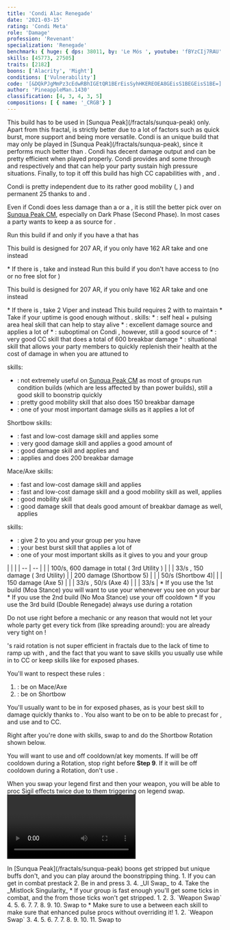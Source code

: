 ```yaml
---
title: 'Condi Alac Renegade'
date: '2021-03-15'
rating: 'Condi Meta'
role: 'Damage'
profession: 'Revenant'
specialization: 'Renegade'
benchmark: { huge: { dps: 38011, by: 'Le Mós ', youtube: 'fBYzCIj7RAU' } }
skills: [45773, 27505]
traits: [2182]
boons: ['Alacrity', 'Might']
conditions: ['Vulnerability']
code: '[&DQkPJgMmPz3cEdwRBhIGEtQR1BErEisSyhHKEREOEA8GEisS1BEGEisS1BE=]'
author: 'PineappleMan.1430'
classification: [4, 3, 4, 3, 5]
compositions: [ { name: '_CRGB'} ]
---
```

<Message>
This build has to be used in [Sunqua Peak](/fractals/sunqua-peak) only. Apart from this fractal, <BuildLink build="Power Renegade" specialization="Renegade"/> is strictly better due to a lot of factors such as quick burst, more support and being more versatile.
</Message>
Condi <Specialization name="Renegade"/> is an unique build that may only be played in [Sunqua Peak](/fractals/sunqua-peak), since it performs much better than <BuildLink build="Power Renegade" specialization="Renegade"/>. Condi <Specialization name="Renegade"/> has decent damage output and can be pretty efficient when played properly. Condi <Specialization name="Renegade"/> provides <Boon name="Alacrity"/> and some <Boon name="Might"/> through <Skill id="45537"/> and <Skill id="44076"/> respectively and <Skill id="45773"/> that can help your party sustain high pressure situations. Finally, to top it off this build has high CC capabilities with <Skill id="41220"/>, <Skill id="28409"/> and <Skill id="41820"/>.

Condi <Specialization name="Renegade"/> is pretty independent due to its rather good mobility (<Skill id="28029"/>, <Skill id="27917"/>) and permanent 25 <Boon name="Might"/> thanks to <Skill id="44076"/> and <Trait id="1781"/>.

Even if Condi <Specialization name="Renegade"/> does less damage than a <BuildLink build="Condi Firebrand" specialization="Firebrand"/> or a <BuildLink build="Condi Soulbeast" specialization="Soulbeast"/>, it is still the better pick over <BuildLink build="Power Renegade" specialization="Renegade"/> on [Sunqua Peak CM](/fractals/sunqua-peak), especially on Dark Phase (Second Phase). In most cases a party wants to keep a <Specialization name="Renegade"/> as source for <Boon name="Alacrity"/>.

<Divider text="Equipment"/>

<Tabs outlined>
<Tab title="Moa Stance">
Run this build if and only if you have a <Specialization name="Soulbeast"/> that has <Skill id="45970"/>

This build is designed for 207 AR, if you only have 162 AR take <Item id="80616"/> and one <Item id="80002" affix="Seraph"/> instead
<Grid>
<GridItem sm="4">
<Armor weight="Heavy" helmAffix="Viper" helmRune="Nightmare" shouldersAffix="Viper" shouldersRune="Nightmare" coatAffix="Viper" coatRune="Nightmare" glovesAffix="Viper" glovesRune="Nightmare" leggingsAffix="Viper" leggingsRune="Nightmare" bootsAffix="Viper" bootsRune="Nightmare" helmInfusionId="37130" shouldersInfusionId="37130" coatInfusionId="37130" glovesInfusionId="37130" leggingsInfusionId="37130" bootsInfusionId="37130"/>
</GridItem>

<GridItem sm="4">
<Weapons weapon1MainType="Mace" weapon1MainAffix="Viper" weapon1MainSigil1="Earth" weapon1MainSigil1Id="24560" weapon1OffType="Axe" weapon1OffAffix="Viper"  weapon1OffSigil="Doom" weapon1OffSigilId="24609" weapon2MainSigil1Id="24560" weapon2MainSigil2Id="24605" weapon2MainType="Shortbow" weapon2MainAffix="Viper" weapon2MainSigil1="Earth" weapon2MainSigil2="Geomancy" weapon1MainInfusion1Id="37130" weapon2MainInfusion1Id="37130" weapon1OffInfusionId="37130" weapon2MainInfusion2Id="37130"/>

<Consumables foodId="91842" utilityId="48916" infusion="Malign +9 Agony Infusion"/>
</GridItem>

<GridItem sm="4">
<BackAndTrinkets backItemAffix="Viper" accessory1Affix="Viper" accessory2Affix="Viper" amuletAffix="Viper" ring1Affix="Viper" ring2Affix="Viper" backItemInfusion1Id="37130" backItemInfusion2Id="37130" accessory1InfusionId="37130" accessory2InfusionId="37130" ring1Infusion1Id="37130" ring1Infusion2Id="37130" ring1Infusion3Id="37130" ring2Infusion1Id="37130" ring2Infusion2Id="37130" ring2Infusion3Id="37130"/>

<Card title="Notes">
* If there is <Instability name="Boon Overload"/>, take <Item id="86997"/> and <Item id="48917"/> instead


</Card>
</GridItem>
</Grid>
</Tab>

<Tab title="no moa stance">
Run this build if you don't have access to <Skill id="45970"/> (no <Specialization name="Soulbeast"/> or no free slot for <Skill id="45970"/>)

This build is designed for 207 AR, if you only have 162 AR take <Item id="80616"/> and one <Item id="80002" affix="Seraph"/> instead
<Grid>
<GridItem sm="4">
<Armor weight="Heavy" helmAffix="Viper" helmRune="Leadership" shouldersAffix="Viper" shouldersRune="Leadership" coatAffix="Viper" coatRune="Leadership" glovesAffix="Viper" glovesRune="Leadership" leggingsAffix="Viper" leggingsRune="Leadership" bootsAffix="Viper" bootsRune="Leadership" helmInfusionId="37130" shouldersInfusionId="37130" coatInfusionId="37130" glovesInfusionId="37130" leggingsInfusionId="37130" bootsInfusionId="37130"/>
</GridItem>

<GridItem sm="4">
<Weapons weapon1MainType="Mace" weapon1MainAffix="Viper" weapon1MainSigil1="Concentration" weapon1MainSigil1Id="72339" weapon1OffType="Axe" weapon1OffAffix="Viper"  weapon1OffSigil="Doom" weapon1OffSigilId="24609" weapon2MainSigil1Id="72339" weapon2MainSigil2Id="24605" weapon2MainType="Shortbow" weapon2MainAffix="Viper" weapon2MainSigil1="Concentration" weapon2MainSigil2="Geomancy" weapon1MainInfusion1Id="37130" weapon2MainInfusion1Id="37130" weapon1OffInfusionId="37130" weapon2MainInfusion2Id="37130"/>

<Consumables foodId="91842" utilityId="48916" infusion="Malign +9 Agony Infusion"/>
</GridItem>

<GridItem sm="4">
<BackAndTrinkets backItemAffix="Viper" accessory1Affix="Viper" accessory2Affix="Viper" amuletAffix="Viper" ring1Affix="Seraph" ring2Affix="Seraph" backItemInfusion1Id="37130" backItemInfusion2Id="37130" accessory1InfusionId="37130" accessory2InfusionId="37130" ring1Infusion1Id="37130" ring1Infusion2Id="37130" ring1Infusion3Id="37130" ring2Infusion1Id="37130" ring2Infusion2Id="37130" ring2Infusion3Id="37130"/>

<Card title="Notes">
* If there is <Instability name="Boon Overload"/>, take 2 Viper <Item id="80058"/> <Item id="86997"/> and <Item id="48917"/> instead


</Card>
</GridItem>
</Grid>
</Tab>

<Tab title="Double Renegade">
This build requires 2 <Specialization name="Renegade"/> with <Trait id="2182"/> to maintain <Boon name="Alacrity"/>
<Grid>
<GridItem sm="4">
<Armor weight="Heavy" helmAffix="Viper" helmRune="Nightmare" shouldersAffix="Viper" shouldersRune="Nightmare" coatAffix="Viper" coatRune="Nightmare" glovesAffix="Viper" glovesRune="Nightmare" leggingsAffix="Viper" leggingsRune="Nightmare" bootsAffix="Viper" bootsRune="Nightmare" helmInfusionId="37130" shouldersInfusionId="37130" coatInfusionId="37130" glovesInfusionId="37130" leggingsInfusionId="37130" bootsInfusionId="37130"/>
</GridItem>

<GridItem sm="4">
<Weapons weapon1MainType="Mace" weapon1MainAffix="Viper" weapon1MainSigil1="Earth" weapon1MainSigil1Id="24560" weapon1OffType="Axe" weapon1OffAffix="Viper"  weapon1OffSigil="Doom" weapon1OffSigilId="24609" weapon2MainSigil1Id="24560" weapon2MainSigil2Id="24605" weapon2MainType="Shortbow" weapon2MainAffix="Viper" weapon2MainSigil1="Earth" weapon2MainSigil2="Geomancy" weapon1MainInfusion1Id="37130" weapon2MainInfusion1Id="37130" weapon1OffInfusionId="37130" weapon2MainInfusion2Id="37130"/>

<Consumables foodId="86997" utilityId="48917" infusion="Malign +9 Agony Infusion"/>
</GridItem>

<GridItem sm="4">
<BackAndTrinkets backItemAffix="Viper" accessory1Affix="Viper" accessory2Affix="Viper" amuletAffix="Viper" ring1Affix="Viper" ring2Affix="Viper" backItemInfusion1Id="37130" backItemInfusion2Id="37130" accessory1InfusionId="37130" accessory2InfusionId="37130" ring1Infusion1Id="37130" ring1Infusion2Id="37130" ring1Infusion3Id="37130" ring2Infusion1Id="37130" ring2Infusion2Id="37130" ring2Infusion3Id="37130"/>


</GridItem>
</Grid>
</Tab>

</Tabs>

<Divider text="Build"/>
<Grid>
<GridItem sm="7">
<Traits traits1Id="3" traits1="Invocation" traits1SelectedIds="1761,1781,1791" traits2Id="14" traits2="Corruption" traits2SelectedIds="1793,1714,1795" traits3Id="63" traits3="Renegade" traits3SelectedIds="2079,2092,2182"/>
</GridItem>  
<GridItem sm="5">
<Card title="Legends">
<Legends legend1Id="41858" legend2Id="28494"/>
</Card>
<Card title="Situational Traits">
* Take <Trait id="1774"/> if your <Boon name="Might"/> uptime is good enough without <Trait id="1781"/>.

</Card>
</GridItem>
</Grid>

<Divider text="Further information"/>
<Grid>
<GridItem sm="7">
<Card title="Key Skills">
<Skill id="41858"/> skills:
* <Skill id="45686"/>: self heal + pulsing area heal skill that can help <Skill id="12498"/> to stay alive
* <Skill id="42949"/>: excellent damage source and applies a lot of <Condition name="Bleeding"/>
* <Skill id="40485"/>: suboptimal on Condi <Specialization name="Renegade"/>, however, still a good source of <Condition name="Vulnerability"/>
* <Skill id="41220"/>: very good CC skill that does a total of 600 breakbar damage
* <Skill id="45773"/>: situational skill that allows your party members to quickly replenish their health at the cost of damage in when you are attuned to <Skill id="41858"/>

<Skill id="28494"/> skills: 
* <Skill id="27505"/>: not extremely useful on [Sunqua Peak CM](/fractals/sunqua-peak) as most of groups run condition builds (which are less affected by <Boon name="Protection"/> than power builds), still a good skill to boonstrip quickly
* <Skill id="27917"/>: pretty good mobility skill that also does 150 breakbar damage
* <Skill id="28287"/>: one of your most important damage skills as it applies a lot of <Condition name="Torment"/>

Shortbow skills:
* <Skill id="40175"/>: fast and low-cost damage skill and applies some <Condition name="Bleeding"/>
* <Skill id="41829"/>: very good damage skill and applies a good amount of <Condition name="Torment"/>
* <Skill id="43993"/>: good damage skill and applies <Condition name="Burning"/> and <Condition name=Slow/>
* <Skill id="41820"/> : applies <Condition name="Burning"/> and does 200 breakbar damage

Mace/Axe skills:
* <Skill id="28357"/>: fast and low-cost damage skill and applies <Condition name=Burning/>
* <Skill id="27964"/>: fast and low-cost damage skill and a good mobility skill as well, applies <Condition name=Torment/>
* <Skill id="28029"/>: good mobility skill
* <Skill id="28409"/>: good damage skill that deals good amount of breakbar damage as well, applies <Condition name=Torment/>


<Specialization name="Renegade"/> skills:
* <Skill id="44076"/>: give 2 <Boon name="Might"/> to you and your group per <SpecialActionKey name="Kallas Fervor"/> you have
* <Skill id="41294"/>: your best burst skill that applies a lot of <Condition name=Burning/>
* <Skill id="45537"/>: one of your most important skills as it gives <Boon name=Alacrity/> to you and your group

</Card>
</GridItem> 
<GridItem sm="5">
<Card title="Defiance Bar Damage">
| | |
| -- | -- |
| <Skill id="41220" size="big" disableText/> | 100/s, 600 damage in total (<Skill id="41858"/> 3rd Utility ) |
| <Skill id="27917" size="big" disableText/> | 33/s <Condition name="Chilled"/>, 150 damage (<Skill id="28494"/> 3rd Utility) 
| <Skill id="41820" size="big" disableText/> | 200 damage (Shortbow 5) |
| <Skill id="43993" size="big" disableText/> | 50/s <Condition name="Slow"/> (Shortbow 4)|
| <Skill id="28409" size="big" disableText/> | 150 damage (Axe 5) |
| <Skill id="28029" size="big" disableText/> | 33/s <Condition name="Chilled"/>, 50/s <Condition name="Slow"/> (Axe 4) |
| <Skill id="27505" size="big" disableText/> | 33/s <Condition name="Chilled"/> |
</Card>

<Card title="When to use Order From Above">
* If you use the 1st build (Moa Stance) you will want to use your <Skill id="45537"/> whenever you see <Skill id="45970"/> on your bar
* If you use the 2nd build (No Moa Stance) use your <Skill id="45537"/> off cooldown
* If you use the 3rd build (Double Renegade) always use <Skill id="45537"/> during a <Skill id="41858"/> rotation 
<Message>

Do not use <Skill id="45537"/> right before a mechanic or any reason that would not let your whole party get every tick from <Skill id="45537"/> (like spreading around): you are already very tight on <Boon name="Alacrity"/>!
</Message>

</Card>

</GridItem> 
</Grid>


<Divider text="Rotation / Skill usage"/>
<Grid>
<GridItem sm="6">
<Card title="Information">
<Specialization name="Renegade" text="Condi Renegade"/>'s raid rotation is not super efficient in fractals due to the lack of time to ramp up with <Skill id="28494"/>, and the fact that you want to save skills you usually use while in <Skill id="41858"/> to CC or keep skills like <Skill name="Citadel Bombardment"/> for exposed phases.

You'll want to respect these rules :
1. <Skill id="41858"/> : be on Mace/Axe
2. <Skill id="28494"/> : be on Shortbow

You'll usually want to be in <Skill id="41858"/> for exposed phases, as <Skill name="Citadel Bombardment"/> is your best skill to damage quickly thanks to <Condition name="Burning"/>. You also want to be on <Skill id="41858"/> to be able to precast <Skill id="42949"/> for <Condition name="Bleeding"/>, and use <Skill id="41220"/> and <Skill name=Temporal Rift/> to CC.

Right after you're done with <Skill id="41858"/> skills, swap to <Skill id="28494"/> and do the Shortbow Rotation shown below.

You will want to use <Skill id="45537"/> and <Skill name="Heroic Command"/> off cooldown/at key moments. If <Skill id="45537"/> will be off cooldown during a <Skill id="28494"/> Rotation, stop <Skill name="Embrace The Darkness"/> right before __Step 9__. If it will be off cooldown during a <Skill id="41858"/> Rotation, don't use <Skill id="40485"/>.

When you swap your legend first and then your weapon, you will be able to proc Sigil effects twice due to them triggering on legend swap.
</Card>
<Card title="Raid Golem Rotation">
<Video youtube="fBYzCIj7RAU" caption="by Le Mós "/>
</Card>

</GridItem>

<GridItem sm="6">
<Card title="Precasting">
In [Sunqua Peak](/fractals/sunqua-peak) boons get stripped but unique buffs don't, and you can play around the boonstripping thing.
1. If you can get in combat prestack <Item id="24609"/>
2. Be in <Skill id="28134"/> and press <Skill id="26937"/>
3. <Skill id="45537"/> 
4. _UI Swap_ to <Skill id="28494"/>
4. Take the _Mistlock Singularity_ 
* If your group is fast enough you'll get some <Skill id="45537"/> ticks in combat, and the <Boon name=Alacrity/> from those ticks won't get stripped.

</Card>

<Card title="Mallyx Shortbow Rotation">
1. <Skill name="Embrace The Darkness"/>
2. <Skill name="Searing Fissure"/>
3. `Weapon Swap`  
4. <Skill name="Bloodbane Path"/> 
5. <Skill name="Spiritcrush"/> 
6. <Skill name="Sevenshot"/>
7. <Skill name="Bloodbane Path"/>
7. <Skill name="Bloodbane Path"/>
8. <Skill name="Sevenshot"/>
9. <Skill name="Spiritcrush"/>
10. Swap to <Skill id="41858"/>
* Make sure to use a <Skill id="40497"/> between each skill to make sure that enhanced <Skill id="28287"/> pulse procs without overriding it!


</Card>
<Card title="Kalla Mace Rotation">
1. <Skill name="Bloodbane Path"/>
2. `Weapon Swap` 
3. <Skill name="Searing Fissure"/>
4. <Skill name="Echoing Eruption"/> 
5. <Skill name="Citadel Bombardment"/> 
6. <Skill name="Temporal Rift"/>
7. <Skill name="Searing Fissure"/>
7. <Skill name="Searing Fissure"/>
8. <Skill name="Razorclaws Rage"/>
9. <Skill name="Icerazors Ire"/>
10. <Skill name="Echoing Eruption"/>
11. Swap to <Skill id="28494"/>

</Card>

</GridItem>
</Grid>
